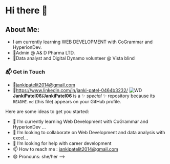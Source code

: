 # Hi there 👋
## About Me:
- I am currently learning WEB DEVELOPMENT with CoGrammar and HyperionDev.
- 🏢Admin @ A& D Pharma LTD.
- 🏢Data analyst and Digital Dynamo volunteer @ Vista blind 
### 📬 Get in Touch
+ 📧jankipatelit2014@gmail.com
+ 🔗https://www.linkedin.com/in/janki-patel-0464b3232/
 ![WD](https://github.com/JankiPatel06/JankiPatel06/assets/163205525/6ff9b67b-6c7e-4af2-b9e6-c4db917472ea)
**JankiPatel06/JankiPatel06** is a ✨ _special_ ✨ repository because its `README.md` (this file) appears on your GitHub profile.

Here are some ideas to get you started:

- 🌱 I’m currently learning Web Development with CoGrammar and HyperionDev ...
- 👯 I’m looking to collaborate on Web Development and data analysis with excel...
- 🤔 I’m looking for help with career development
- 📫 How to reach me : jankipatelit2014@gmail.com
- 😄 Pronouns: she/her
-->
